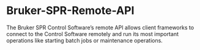 # Bruker-SPR-Remote-API
The Bruker SPR Control Software’s remote API allows client frameworks to connect to the Control Software remotely and run its most important operations like starting batch jobs or maintenance operations.

